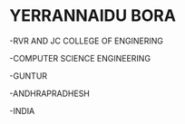 # YERRANNAIDU BORA

-RVR AND JC COLLEGE OF ENGINERING

-COMPUTER SCIENCE ENGINEERING

-GUNTUR

-ANDHRAPRADHESH

-INDIA

